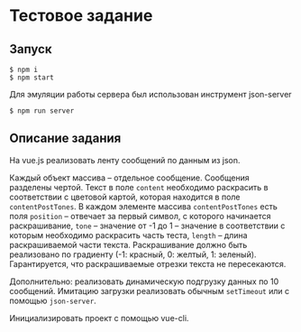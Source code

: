 # Тестовое задание

## Запуск

```shell
$ npm i
$ npm start
```

Для эмуляции работы сервера был использован инструмент json-server
```shell
$ npm run server
```

## Описание задания

На vue.js реализовать ленту сообщений по данным из json.

Каждый объект массива – отдельное сообщение. Сообщения разделены чертой. Текст в поле `content` необходимо раскрасить в соответствии с цветовой картой, которая находится в поле `contentPostTones`. В каждом элементе массива `contentPostTones` есть поля `position` – отвечает за первый символ, с которого начинается раскрашивание, `tone` – значение от -1 до 1 – значение в соответствии с которым необходимо раскрасить часть теста, `length` – длина раскрашиваемой части текста. Раскрашивание должно быть реализовано по градиенту (-1: красный, 0: желтый, 1: зеленый). Гарантируется, что раскрашиваемые отрезки текста не пересекаются.

Дополнительно: реализовать динамическую подгрузку данных по 10 сообщений. Имитацию загрузки реализовать обычным `setTimeout` или с помощью `json-server`.

Инициализировать проект с помощью vue-cli.
